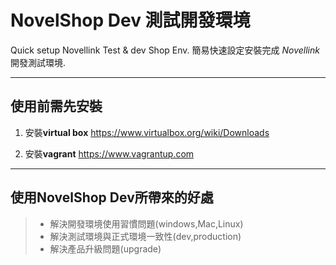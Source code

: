 # NovelShop Dev 測試開發環境
Quick setup Novellink Test & dev Shop Env.
簡易快速設定安裝完成 *Novellink* 開發測試環境.

------
## 使用前需先安裝
1. 安裝**virtual box**
https://www.virtualbox.org/wiki/Downloads

2. 安裝**vagrant**
https://www.vagrantup.com

------

## 使用NovelShop Dev所帶來的好處

> * 解決開發環境使用習慣問題(windows,Mac,Linux)
> * 解決測試環境與正式環境一致性(dev,production)
> * 解決產品升級問題(upgrade)